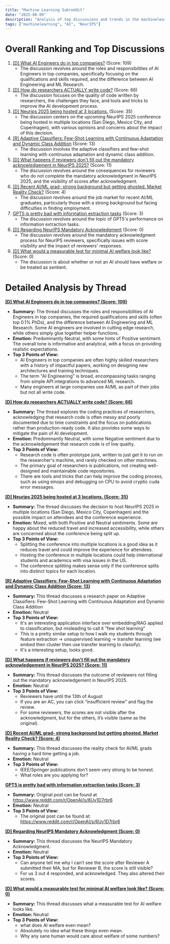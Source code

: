 ```yaml
---
title: "Machine Learning Subreddit"
date: "2025-08-09"
description: "Analysis of top discussions and trends in the machinelearning subreddit"
tags: ["machinelearning", "AI", "NeurIPS"]
---
```


# Overall Ranking and Top Discussions
1.  [[D] What AI Engineers do in top companies?](https://www.reddit.com/r/MachineLearning/comments/1ml76ip/d_what_ai_engineers_do_in_top_companies/) (Score: 109)
    *   The discussion revolves around the roles and responsibilities of AI Engineers in top companies, specifically focusing on the qualifications and skills required, and the difference between AI Engineering and ML Research.
2.  [[D] How do researchers ACTUALLY write code?](https://www.reddit.com/r/MachineLearning/comments/1mln24c/d_how_do_researchers_actually_write_code/) (Score: 66)
    *   The discussion focuses on the quality of code written by researchers, the challenges they face, and tools and tricks to improve the AI development process.
3.  [[D] Neurips 2025 being hosted at 3 locations.](https://www.reddit.com/r/MachineLearning/comments/1mljnxa/d_neurips_2025_being_hosted_at_3_locations/) (Score: 35)
    *   The discussion centers on the upcoming NeurIPS 2025 conference being hosted in multiple locations (San Diego, Mexico City, and Copenhagen), with various opinions and concerns about the impact of this decision.
4.  [[R] Adaptive Classifiers: Few-Shot Learning with Continuous Adaptation and Dynamic Class Addition](https://www.reddit.com/r/MachineLearning/comments/1mldqbb/r_adaptive_classifiers_fewshot_learning_with/) (Score: 13)
    *   The discussion involves the adaptive classifiers and few-shot learning with continuous adaptation and dynamic class addition.
5.  [[D] What happens if reviewers don't fill out the mandatory acknowledgement in NeurIPS 2025?](https://www.reddit.com/r/MachineLearning/comments/1mltcdn/d_what_happens_if_reviewers_dont_fill_out_the/) (Score: 11)
    *   The discussion revolves around the consequences for reviewers who do not complete the mandatory acknowledgment in NeurIPS 2025, and the visibility of scores after acknowledgment.
6.  [[D] Recent AI/ML grad- strong background but getting ghosted. Market Reality Check?](https://www.reddit.com/r/MachineLearning/comments/1mlyims/d_recent_aiml_grad_strong_background_but_getting/) (Score: 4)
    *   The discussion revolves around the job market for recent AI/ML graduates, particularly those with a strong background but facing difficulties in finding employment.
7.  [GPT5 is pretty bad with information extraction tasks](https://i.redd.it/sje3n07841if1.jpeg) (Score: 3)
    *   The discussion revolves around the topic of GPT5's performance on information extraction tasks.
8.  [[D] Regarding NeurIPS Mandatory Acknowledgment](https://www.reddit.com/r/MachineLearning/comments/1mljslf/d_regarding_neurips_mandatory_acknowledgment/) (Score: 0)
    *   The discussion revolves around the mandatory acknowledgment process for NeurIPS reviewers, specifically issues with score visibility and the impact of reviewers' responses.
9.  [[D] What would a measurable test for minimal AI welfare look like?](https://www.reddit.com/r/MachineLearning/comments/1mlw1id/d_what_would_a_measurable_test_for_minimal_ai/) (Score: 0)
    *   The discussion is about whether or not an AI should have welfare or be treated as sentient.

# Detailed Analysis by Thread
**[[D] What AI Engineers do in top companies? (Score: 109)](https://www.reddit.com/r/MachineLearning/comments/1ml76ip/d_what_ai_engineers_do_in_top_companies/)**
*   **Summary:** The thread discusses the roles and responsibilities of AI Engineers in top companies, the required qualifications and skills (often top 0.1% PhDs), and the difference between AI Engineering and ML Research. Some AI engineers are involved in cutting edge research, while others simply glue together helper functions.
*   **Emotion:** Predominantly Neutral, with some hints of Positive sentiment. The overall tone is informative and analytical, with a focus on providing realistic expectations.
*   **Top 3 Points of View:**
    *   AI Engineers in top companies are often highly skilled researchers with a history of impactful papers, working on designing new architectures and training techniques.
    *   The term "AI Engineering" is broad, encompassing tasks ranging from simple API integrations to advanced ML research.
    *   Many engineers at large companies use AI/ML as part of their jobs but not all write code.

**[[D] How do researchers ACTUALLY write code? (Score: 66)](https://www.reddit.com/r/MachineLearning/comments/1mln24c/d_how_do_researchers_actually_write_code/)**
*   **Summary:** The thread explores the coding practices of researchers, acknowledging that research code is often messy and poorly documented due to time constraints and the focus on publications rather than production-ready code. It also provides some ways to mitigate the pain of AI development.
*   **Emotion:** Predominantly Neutral, with some Negative sentiment due to the acknowledgement that research code is of low quality.
*   **Top 3 Points of View:**
    *   Research code is often prototype junk, written to just get it to run on the researcher's machine, and rarely checked on other machines.
    *   The primary goal of researchers is publications, not creating well-designed and maintainable code repositories.
    *   There are tools and tricks that can help improve the coding process, such as using einops and debugging on CPU to avoid cryptic cuda error messages.

**[[D] Neurips 2025 being hosted at 3 locations. (Score: 35)](https://www.reddit.com/r/MachineLearning/comments/1mljnxa/d_neurips_2025_being_hosted_at_3_locations/)**
*   **Summary:** The thread discusses the decision to host NeurIPS 2025 in multiple locations (San Diego, Mexico City, Copenhagen) and the possible impact on attendees and the conference experience.
*   **Emotion:** Mixed, with both Positive and Neutral sentiments. Some are happy about the reduced travel and increased accessibility, while others are concerned about the conference being split up.
*   **Top 3 Points of View:**
    *   Splitting the conference into multiple locations is a good idea as it reduces travel and could improve the experience for attendees.
    *   Hosting the conference in multiple locations could help international students and academics with visa issues in the US.
    *   The conference splitting makes sense only if the conference splits into distinct topics for each location.

**[[R] Adaptive Classifiers: Few-Shot Learning with Continuous Adaptation and Dynamic Class Addition (Score: 13)](https://www.reddit.com/r/MachineLearning/comments/1mldqbb/r_adaptive_classifiers_fewshot_learning_with/)**
*   **Summary:** This thread discusses a research paper on Adaptive Classifiers: Few-Shot Learning with Continuous Adaptation and Dynamic Class Addition
*   **Emotion:** Neutral
*   **Top 3 Points of View:**
    *   It's an interesting application interface over embedding/RAG applied to classification, but misleading to call it "few shot learning"
    *   This is a pretty similar setup to how I walk my students through feature extraction -> unsupervised learning -> transfer learning (we embed then cluster then use transfer learning to classify).
    *   It's a interesting setup, looks good.

**[[D] What happens if reviewers don't fill out the mandatory acknowledgement in NeurIPS 2025? (Score: 11)](https://www.reddit.com/r/MachineLearning/comments/1mltcdn/d_what_happens_if_reviewers_dont_fill_out_the/)**
*   **Summary:** This thread discusses the outcome of reviewers not filling out the mandatory acknowledgement in NeurIPS 2025.
*   **Emotion:** Neutral
*   **Top 3 Points of View:**
    *   Reviewers have until the 13th of August
    *   If you are an AC, you can click “insufficient review” and flag the review.
    *   For some reviewers, the scores are not visible after the acknowledgment, but for the others, it’s visible (same as the original).

**[[D] Recent AI/ML grad- strong background but getting ghosted. Market Reality Check? (Score: 4)](https://www.reddit.com/r/MachineLearning/comments/1mlyims/d_recent_aiml_grad_strong_background_but_getting/)**
*   **Summary:** This thread discusses the reality check for AI/ML grads having a hard time getting a job.
*   **Emotion:** Neutral
*   **Top 3 Points of View:**
    *   IEEE/Springer publications don't seem very strong to be honest.
    *   What roles are you applying for?

**[GPT5 is pretty bad with information extraction tasks (Score: 3)](https://i.redd.it/sje3n07841if1.jpeg)**
*   **Summary:** Original post can be found at https://www.reddit.com/r/OpenAI/s/6Uv1D7rbr6
*   **Emotion:** Neutral
*   **Top 3 Points of View:**
    *   The original post can be found at: https://www.reddit.com/r/OpenAI/s/6Uv1D7rbr6

**[[D] Regarding NeurIPS Mandatory Acknowledgment (Score: 0)](https://www.reddit.com/r/MachineLearning/comments/1mljslf/d_regarding_neurips_mandatory_acknowledgment/)**
*   **Summary:** This thread discusses the NeurIPS Mandatory Acknowledgment.
*   **Emotion:** Neutral
*   **Top 3 Points of View:**
    *   Can anyone tell me why I can’t see the score after Reviewer A submitted their MA, but for Reviewer B, the score is still visible?
    *   For us 3 out 4 responded, and acknowledged. They also altered their scores.

**[[D] What would a measurable test for minimal AI welfare look like? (Score: 0)](https://www.reddit.com/r/MachineLearning/comments/1mlw1id/d_what_would_a_measurable_test_for_minimal_ai/)**
*   **Summary:** This thread discusses what a measurable test for AI welfare looks like.
*   **Emotion:** Neutral
*   **Top 3 Points of View:**
    *   what does AI welfare even mean?
    *   Absolutely no idea what these things even mean.
    *   Why any sane human would care about welfare of some numbers?
